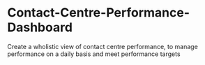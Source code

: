 # Contact-Centre-Performance-Dashboard
Create a wholistic view of contact centre performance, to manage performance on a daily basis and meet performance targets
